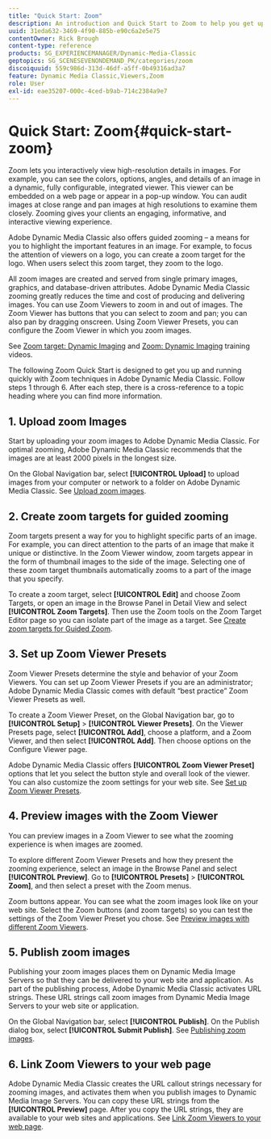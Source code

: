 ```yaml
---
title: "Quick Start: Zoom"
description: An introduction and Quick Start to Zoom to help you get up and running quickly.
uuid: 31eda632-3469-4f90-885b-e90c6a2e5e75
contentOwner: Rick Brough
content-type: reference
products: SG_EXPERIENCEMANAGER/Dynamic-Media-Classic
geptopics: SG_SCENESEVENONDEMAND_PK/categories/zoom
discoiquuid: 559c986d-313d-46df-a5ff-0b49316ad3a7
feature: Dynamic Media Classic,Viewers,Zoom
role: User
exl-id: eae35207-000c-4ced-b9ab-714c2384a9e7
---
```

# Quick Start: Zoom{#quick-start-zoom}

Zoom lets you interactively view high-resolution details in images. For example, you can see the colors, options, angles, and details of an image in a dynamic, fully configurable, integrated viewer. This viewer can be embedded on a web page or appear in a pop-up window. You can audit images at close range and pan images at high resolutions to examine them closely. Zooming gives your clients an engaging, informative, and interactive viewing experience.

Adobe Dynamic Media Classic also offers guided zooming &ndash; a means for you to highlight the important features in an image. For example, to focus the attention of viewers on a logo, you can create a zoom target for the logo. When users select this zoom target, they zoom to the logo.

All zoom images are created and served from single primary images, graphics, and database-driven attributes. Adobe Dynamic Media Classic zooming greatly reduces the time and cost of producing and delivering images. You can use Zoom Viewers to zoom in and out of images. The Zoom Viewer has buttons that you can select to zoom and pan; you can also pan by dragging onscreen. Using Zoom Viewer Presets, you can configure the Zoom Viewer in which you zoom images.

See [Zoom target: Dynamic Imaging](https://s7d5.scene7.com/s7viewers/html5/VideoViewer.html?videoserverurl=https://s7d5.scene7.com/is/content/&emailurl=https://s7d5.scene7.com/s7/emailFriend&serverUrl=https://s7d5.scene7.com/is/image/&config=Scene7SharedAssets/Universal_HTML5_Video&contenturl=https://s7d5.scene7.com/skins/&asset=S7tutorials/559_Zoom%20Target%20Tool_converted%20renamed_Dynamic%20Imaging-AVS) and [Zoom: Dynamic Imaging](https://s7d5.scene7.com/s7viewers/html5/VideoViewer.html?videoserverurl=https://s7d5.scene7.com/is/content/&emailurl=https://s7d5.scene7.com/s7/emailFriend&serverUrl=https://s7d5.scene7.com/is/image/&config=Scene7SharedAssets/Universal_HTML5_Video&contenturl=https://s7d5.scene7.com/skins/&asset=S7tutorials/560_Zoom_converted%20renamed_Dynamic%20Imaging-AVS) training videos.

The following Zoom Quick Start is designed to get you up and running quickly with Zoom techniques in Adobe Dynamic Media Classic. Follow steps 1 through 6. After each step, there is a cross-reference to a topic heading where you can find more information.

## 1. Upload zoom Images

Start by uploading your zoom images to Adobe Dynamic Media Classic. For optimal zooming, Adobe Dynamic Media Classic recommends that the images are at least 2000 pixels in the longest size.

On the Global Navigation bar, select **[!UICONTROL Upload]** to upload images from your computer or network to a folder on Adobe Dynamic Media Classic. See [Upload zoom images](uploading-zoom-images.md#uploading_zoom_images).

## 2. Create zoom targets for guided zooming

Zoom targets present a way for you to highlight specific parts of an image. For example, you can direct attention to the parts of an image that make it unique or distinctive. In the Zoom Viewer window, zoom targets appear in the form of thumbnail images to the side of the image. Selecting one of these zoom target thumbnails automatically zooms to a part of the image that you specify.

To create a zoom target, select **[!UICONTROL Edit]** and choose Zoom Targets, or open an image in the Browse Panel in Detail View and select **[!UICONTROL Zoom Targets]**. Then use the Zoom tools on the Zoom Target Editor page so you can isolate part of the image as a target. See [Create zoom targets for Guided Zoom](creating-zoom-targets-guided-zoom.md#creating_zoom_targets_for_guided_zoom).

## 3. Set up Zoom Viewer Presets

Zoom Viewer Presets determine the style and behavior of your Zoom Viewers. You can set up Zoom Viewer Presets if you are an administrator; Adobe Dynamic Media Classic comes with default “best practice” Zoom Viewer Presets as well.

To create a Zoom Viewer Preset, on the Global Navigation bar, go to **[!UICONTROL Setup]** > **[!UICONTROL Viewer Presets]**. On the Viewer Presets page, select **[!UICONTROL Add]**, choose a platform, and a Zoom Viewer, and then select **[!UICONTROL Add]**. Then choose options on the Configure Viewer page.

Adobe Dynamic Media Classic offers **[!UICONTROL Zoom Viewer Preset]** options that let you select the button style and overall look of the viewer. You can also customize the zoom settings for your web site. See [Set up Zoom Viewer Presets](setting-zoom-viewer-presets.md#setting_up_zoom_viewer_presets).

## 4. Preview images with the Zoom Viewer

You can preview images in a Zoom Viewer to see what the zooming experience is when images are zoomed.

To explore different Zoom Viewer Presets and how they present the zooming experience, select an image in the Browse Panel and select **[!UICONTROL Preview]**. Go to **[!UICONTROL Presets]** > **[!UICONTROL Zoom]**, and then select a preset with the Zoom menus.

Zoom buttons appear. You can see what the zoom images look like on your web site. Select the Zoom buttons (and zoom targets) so you can test the settings of the Zoom Viewer Preset you chose. See [Preview images with different Zoom Viewers](previewing-image-assets-different-zoom.md#previewing_image_assets_with_different_zoom_viewers).

## 5. Publish zoom images

Publishing your zoom images places them on Dynamic Media Image Servers so that they can be delivered to your web site and application. As part of the publishing process, Adobe Dynamic Media Classic activates URL strings. These URL strings call zoom images from Dynamic Media Image Servers to your web site or application.

On the Global Navigation bar, select **[!UICONTROL Publish]**. On the Publish dialog box, select **[!UICONTROL Submit Publish]**. See [Publishing zoom images](publishing-zoom-images.md#publishing_zoom_images).

## 6. Link Zoom Viewers to your web page

Adobe Dynamic Media Classic creates the URL callout strings necessary for zooming images, and activates them when you publish images to Dynamic Media Image Servers. You can copy these URL strings from the **[!UICONTROL Preview]** page. After you copy the URL strings, they are available to your web sites and applications. See [Link Zoom Viewers to your web page](linking-zoom-viewers-web-pages.md#linking_zoom_viewers_to_your_web_pages).
